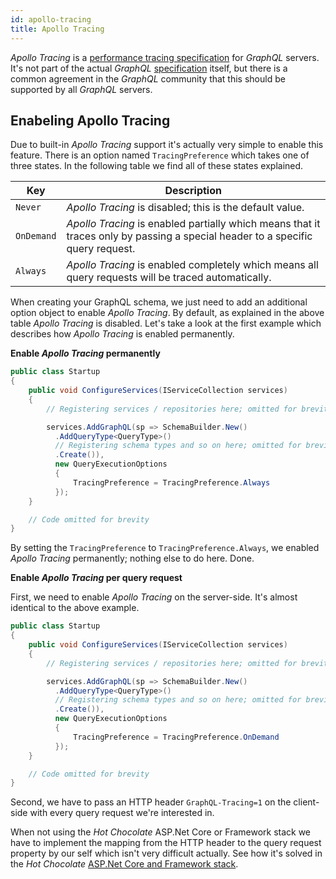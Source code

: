 ```yaml
---
id: apollo-tracing
title: Apollo Tracing
---
```


_Apollo Tracing_ is a [performance tracing specification] for _GraphQL_ servers.
It's not part of the actual _GraphQL_ [specification] itself, but there is a
common agreement in the _GraphQL_ community that this should be supported by
all _GraphQL_ servers.

## Enabeling Apollo Tracing

Due to built-in _Apollo Tracing_ support it's actually very simple to enable
this feature. There is an option named `TracingPreference` which takes one of
three states. In the following table we find all of these states explained.

| Key        | Description                                                                                                                    |
| ---------- | ------------------------------------------------------------------------------------------------------------------------------ |
| `Never`    | _Apollo Tracing_ is disabled; this is the default value.                                                                       |
| `OnDemand` | _Apollo Tracing_ is enabled partially which means that it traces only by passing a special header to a specific query request. |
| `Always`   | _Apollo Tracing_ is enabled completely which means all query requests will be traced automatically.                            |

When creating your GraphQL schema, we just need to add an additional option
object to enable _Apollo Tracing_. By default, as explained in the above table
_Apollo Tracing_ is disabled. Let's take a look at the first example which
describes how _Apollo Tracing_ is enabled permanently.

**Enable _Apollo Tracing_ permanently**

```csharp
public class Startup
{
    public void ConfigureServices(IServiceCollection services)
    {
        // Registering services / repositories here; omitted for brevity

        services.AddGraphQL(sp => SchemaBuilder.New()
          .AddQueryType<QueryType>()
          // Registering schema types and so on here; omitted for brevity
          .Create()),
          new QueryExecutionOptions
          {
              TracingPreference = TracingPreference.Always
          });
    }

    // Code omitted for brevity
}
```

By setting the `TracingPreference` to `TracingPreference.Always`, we enabled
_Apollo Tracing_ permanently; nothing else to do here. Done.

**Enable _Apollo Tracing_ per query request**

First, we need to enable _Apollo Tracing_ on the server-side. It's almost
identical to the above example.

```csharp
public class Startup
{
    public void ConfigureServices(IServiceCollection services)
    {
        // Registering services / repositories here; omitted for brevity

        services.AddGraphQL(sp => SchemaBuilder.New()
          .AddQueryType<QueryType>()
          // Registering schema types and so on here; omitted for brevity
          .Create()),
          new QueryExecutionOptions
          {
              TracingPreference = TracingPreference.OnDemand
          });
    }

    // Code omitted for brevity
}
```

Second, we have to pass an HTTP header `GraphQL-Tracing=1` on the client-side
with every query request we're interested in.

When not using the _Hot Chocolate_ ASP.Net Core or Framework stack we have to
implement the mapping from the HTTP header to the query request property by
our self which isn't very difficult actually. See how it's solved in the
_Hot Chocolate_ [ASP.Net Core and Framework stack].

[asp.net core and framework stack]: https://github.com/ChilliCream/hotchocolate/blob/master/src/Server/AspNetCore/QueryMiddlewareBase.cs#L161-L171
[performance tracing specification]: https://github.com/apollographql/apollo-tracing
[specification]: https://facebook.github.io/graphql
